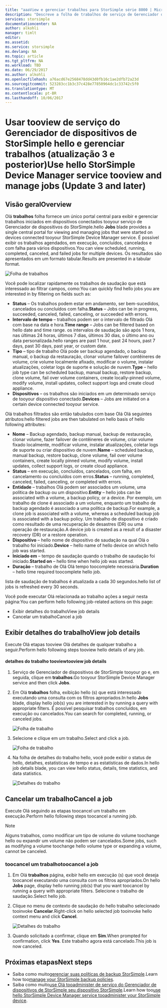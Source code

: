 ```yaml
---
title: "aaaView e gerenciar trabalhos para StorSimple série 8000 | Microsoft Docs"
description: "Descreve a folha de trabalhos de serviço de Gerenciador de dispositivos de StorSimple hello e como toouse ela trabalhos de backup agendados, atual e recentes tootrack."
services: storsimple
documentationcenter: NA
author: alkohli
manager: timlt
editor: 
ms.assetid: 
ms.service: storsimple
ms.devlang: NA
ms.topic: article
ms.tgt_pltfrm: NA
ms.workload: TBD
ms.date: 06/29/2017
ms.author: alkohli
ms.openlocfilehash: a76acd67e2568478dd43d0fb16c1ae2dfb72a23d
ms.sourcegitcommit: 523283cc1b3c37c428e77850964dc1c33742c5f0
ms.translationtype: MT
ms.contentlocale: pt-BR
ms.lasthandoff: 10/06/2017
---
```

# <a name="use-hello-storsimple-device-manager-service-tooview-and-manage-jobs-update-3-and-later"></a><span data-ttu-id="6f852-103">Usar tooview de serviço do Gerenciador de dispositivos de StorSimple hello e gerenciar trabalhos (atualização 3 e posterior)</span><span class="sxs-lookup"><span data-stu-id="6f852-103">Use hello StorSimple Device Manager service tooview and manage jobs (Update 3 and later)</span></span>

## <a name="overview"></a><span data-ttu-id="6f852-104">Visão geral</span><span class="sxs-lookup"><span data-stu-id="6f852-104">Overview</span></span>
<span data-ttu-id="6f852-105">Olá **trabalhos** folha fornece um único portal central para exibir e gerenciar trabalhos iniciados em dispositivos conectados tooyour serviço de Gerenciador de dispositivos do StorSimple.</span><span class="sxs-lookup"><span data-stu-id="6f852-105">hello **Jobs** blade provides a single central portal for viewing and managing jobs that were started on devices connected tooyour StorSimple Device Manager service.</span></span> <span data-ttu-id="6f852-106">É possível exibir os trabalhos agendados, em execução, concluídos, cancelados e com falha para vários dispositivos.</span><span class="sxs-lookup"><span data-stu-id="6f852-106">You can view scheduled, running, completed, canceled, and failed jobs for multiple devices.</span></span> <span data-ttu-id="6f852-107">Os resultados são apresentados em um formato tabular.</span><span class="sxs-lookup"><span data-stu-id="6f852-107">Results are presented in a tabular format.</span></span>

![Folha de trabalhos](./media/storsimple-8000-manage-jobs-u2/jobs1.png)

<span data-ttu-id="6f852-109">Você pode localizar rapidamente os trabalhos de saudação que está interessado ao filtrar campos, como:</span><span class="sxs-lookup"><span data-stu-id="6f852-109">You can quickly find hello jobs you are interested in by filtering on fields such as:</span></span>

* <span data-ttu-id="6f852-110">**Status** – Os trabalhos podem estar em andamento, ser bem-sucedidos, cancelados ou concluídos com falha.</span><span class="sxs-lookup"><span data-stu-id="6f852-110">**Status** – Jobs can be in progress, succeeded, canceled, failed, canceling, or succeeded with errors.</span></span>
* <span data-ttu-id="6f852-111">**Intervalo de tempo** – trabalhos podem ser o intervalo de filtrado Olá com base na data e hora.</span><span class="sxs-lookup"><span data-stu-id="6f852-111">**Time range** – Jobs can be filtered based on hello date and time range.</span></span> <span data-ttu-id="6f852-112">os intervalos de saudação são após 1 hora, nas últimas 24 horas, últimos 7 dias, últimos 30 dias, o último ano ou data personalizada.</span><span class="sxs-lookup"><span data-stu-id="6f852-112">hello ranges are past 1 hour, past 24 hours, past 7 days, past 30 days, past year, or custom date.</span></span>
* <span data-ttu-id="6f852-113">**Tipo** – tipo de trabalho Olá pode ser backup agendado, o backup manual, o backup da restauração, clonar volume failover contêineres de volume, crie volume localmente afixado, modificar o volume, instalar atualizações, coletar logs de suporte e solução de nuvem.</span><span class="sxs-lookup"><span data-stu-id="6f852-113">**Type** – hello job type can be scheduled backup, manual backup, restore backup, clone volume, fail over volume containers, create locally-pinned volume, modify volume, install updates, collect support logs and create cloud appliance.</span></span>
* <span data-ttu-id="6f852-114">**Dispositivos** – os trabalhos são iniciados em um determinado serviço de tooyour dispositivo conectado.</span><span class="sxs-lookup"><span data-stu-id="6f852-114">**Devices** – Jobs are initiated on a certain device connected tooyour service.</span></span>
  
<span data-ttu-id="6f852-115">Olá trabalhos filtrados são então tabulados com base Olá Olá seguintes atributos:</span><span class="sxs-lookup"><span data-stu-id="6f852-115">hello filtered jobs are then tabulated on hello basis of hello following attributes:</span></span>
  
* <span data-ttu-id="6f852-116">**Nome** – Backup agendado, backup manual, backup de restauração, clonar volume, fazer failover de contêineres de volume, criar volume fixado localmente, modificar volume, instalar atualizações, coletar logs de suporte ou criar dispositivo de nuvem.</span><span class="sxs-lookup"><span data-stu-id="6f852-116">**Name** – scheduled backup, manual backup, restore backup, clone volume, fail over volume containers, create locally pinned volume, modify volume, install updates, collect support logs, or create cloud appliance.</span></span>
* <span data-ttu-id="6f852-117">**Status** – em execução, concluídos, cancelados, com falha, em cancelamento ou concluídos com erros.</span><span class="sxs-lookup"><span data-stu-id="6f852-117">**Status** – running, completed, canceled, failed, canceling, or completed with errors.</span></span>
* <span data-ttu-id="6f852-118">**Entidade** – trabalhos Olá podem ser associados um volume, uma política de backup ou um dispositivo.</span><span class="sxs-lookup"><span data-stu-id="6f852-118">**Entity** – hello jobs can be associated with a volume, a backup policy, or a device.</span></span> <span data-ttu-id="6f852-119">Por exemplo, um trabalho de clone é associado a um volume, enquanto um trabalho de backup agendado é associado a uma política de backup.</span><span class="sxs-lookup"><span data-stu-id="6f852-119">For example, a clone job is associated with a volume, whereas a scheduled backup job is associated with a backup policy.</span></span> <span data-ttu-id="6f852-120">Um trabalho de dispositivo é criado como resultado de uma recuperação de desastres (DR) ou uma operação de restauração.</span><span class="sxs-lookup"><span data-stu-id="6f852-120">A device job is created as a result of a disaster recovery (DR) or a restore operation.</span></span>
* <span data-ttu-id="6f852-121">**Dispositivo** – hello nome de dispositivo de saudação na qual Olá o trabalho foi iniciado.</span><span class="sxs-lookup"><span data-stu-id="6f852-121">**Device** – hello name of hello device on which hello job was started.</span></span>
* <span data-ttu-id="6f852-122">**Iniciado em** – tempo de saudação quando o trabalho de saudação foi iniciado.</span><span class="sxs-lookup"><span data-stu-id="6f852-122">**Started on** – hello time when hello job was started.</span></span>
* <span data-ttu-id="6f852-123">**Duração** – trabalho de Olá Olá tempo toocomplete necessária.</span><span class="sxs-lookup"><span data-stu-id="6f852-123">**Duration** – hello time required toocomplete hello job.</span></span>

<span data-ttu-id="6f852-124">lista de saudação de trabalhos é atualizada a cada 30 segundos.</span><span class="sxs-lookup"><span data-stu-id="6f852-124">hello list of jobs is refreshed every 30 seconds.</span></span>

<span data-ttu-id="6f852-125">Você pode executar Olá relacionada ao trabalho ações a seguir nesta página:</span><span class="sxs-lookup"><span data-stu-id="6f852-125">You can perform hello following job-related actions on this page:</span></span>

* <span data-ttu-id="6f852-126">Exibir detalhes do trabalho</span><span class="sxs-lookup"><span data-stu-id="6f852-126">View job details</span></span>
* <span data-ttu-id="6f852-127">Cancelar um trabalho</span><span class="sxs-lookup"><span data-stu-id="6f852-127">Cancel a job</span></span>

## <a name="view-job-details"></a><span data-ttu-id="6f852-128">Exibir detalhes do trabalho</span><span class="sxs-lookup"><span data-stu-id="6f852-128">View job details</span></span>
<span data-ttu-id="6f852-129">Execute Olá etapas tooview Olá detalhes de qualquer trabalho a seguir.</span><span class="sxs-lookup"><span data-stu-id="6f852-129">Perform hello following steps tooview hello details of any job.</span></span>

#### <a name="tooview-job-details"></a><span data-ttu-id="6f852-130">detalhes do trabalho tooview</span><span class="sxs-lookup"><span data-stu-id="6f852-130">tooview job details</span></span>
1. <span data-ttu-id="6f852-131">Serviço de Gerenciador de dispositivos de StorSimple tooyour go e, em seguida, clique em **trabalhos**.</span><span class="sxs-lookup"><span data-stu-id="6f852-131">Go tooyour StorSimple Device Manager service and then click **Jobs**.</span></span>

2. <span data-ttu-id="6f852-132">Em Olá **trabalhos** folha, exibição hello (s) que está interessado executando uma consulta com os filtros apropriados.</span><span class="sxs-lookup"><span data-stu-id="6f852-132">In hello **Jobs** blade, display hello job(s) you are interested in by running a query with appropriate filters.</span></span> <span data-ttu-id="6f852-133">É possível pesquisar trabalhos concluídos, em execução ou cancelados.</span><span class="sxs-lookup"><span data-stu-id="6f852-133">You can search for completed, running, or canceled jobs.</span></span>

    ![Folha de trabalho](./media/storsimple-8000-manage-jobs-u2/jobs1.png)

2. <span data-ttu-id="6f852-135">Selecione e clique em um trabalho.</span><span class="sxs-lookup"><span data-stu-id="6f852-135">Select and click a job.</span></span>

    ![Folha de trabalho](./media/storsimple-8000-manage-jobs-u2/jobs3.png)

3. <span data-ttu-id="6f852-137">Na folha de detalhes do trabalho hello, você pode exibir o status de hello, detalhes, estatísticas de tempo e as estatísticas de dados.</span><span class="sxs-lookup"><span data-stu-id="6f852-137">In hello job details blade, you can view hello status, details, time statistics, and data statistics.</span></span>
   
    ![Detalhes do trabalho](./media/storsimple-8000-manage-jobs-u2/jobs4.png)

## <a name="cancel-a-job"></a><span data-ttu-id="6f852-139">Cancelar um trabalho</span><span class="sxs-lookup"><span data-stu-id="6f852-139">Cancel a job</span></span>
<span data-ttu-id="6f852-140">Execute Olá seguindo as etapas toocancel um trabalho em execução.</span><span class="sxs-lookup"><span data-stu-id="6f852-140">Perform hello following steps toocancel a running job.</span></span>

> [!NOTE]
> <span data-ttu-id="6f852-141">Alguns trabalhos, como modificar um tipo de volume do volume toochange hello ou expandir um volume não podem ser cancelados.</span><span class="sxs-lookup"><span data-stu-id="6f852-141">Some jobs, such as modifying a volume toochange hello volume type or expanding a volume, cannot be canceled.</span></span>


### <a name="toocancel-a-job"></a><span data-ttu-id="6f852-142">toocancel um trabalho</span><span class="sxs-lookup"><span data-stu-id="6f852-142">toocancel a job</span></span>
1. <span data-ttu-id="6f852-143">Em Olá **trabalhos** página, exibir hello em execução (s) que você deseja toocancel executando uma consulta com os filtros apropriados.</span><span class="sxs-lookup"><span data-stu-id="6f852-143">On hello **Jobs** page, display hello running job(s) that you want toocancel by running a query with appropriate filters.</span></span> <span data-ttu-id="6f852-144">Selecione o trabalho de saudação.</span><span class="sxs-lookup"><span data-stu-id="6f852-144">Select hello job.</span></span>

2. <span data-ttu-id="6f852-145">Clique no menu de contexto de saudação do hello trabalho selecionado tooinvoke **Cancelar**.</span><span class="sxs-lookup"><span data-stu-id="6f852-145">Right-click on hello selected job tooinvoke hello context menu and click **Cancel**.</span></span>

    ![Detalhes do trabalho](./media/storsimple-8000-manage-jobs-u2/jobs2.png)

3. <span data-ttu-id="6f852-147">Quando solicitado a confirmar, clique em **Sim**.</span><span class="sxs-lookup"><span data-stu-id="6f852-147">When prompted for confirmation, click **Yes**.</span></span> <span data-ttu-id="6f852-148">Este trabalho agora está cancelado.</span><span class="sxs-lookup"><span data-stu-id="6f852-148">This job is now canceled.</span></span>

## <a name="next-steps"></a><span data-ttu-id="6f852-149">Próximas etapas</span><span class="sxs-lookup"><span data-stu-id="6f852-149">Next steps</span></span>
* <span data-ttu-id="6f852-150">Saiba como muito[gerenciar suas políticas de backup StorSimple](storsimple-8000-manage-backup-policies-u2.md).</span><span class="sxs-lookup"><span data-stu-id="6f852-150">Learn how too[manage your StorSimple backup policies](storsimple-8000-manage-backup-policies-u2.md).</span></span>
* <span data-ttu-id="6f852-151">Saiba como muito[use Olá tooadminister de serviço do Gerenciador de dispositivos de StorSimple seu dispositivo StorSimple](storsimple-8000-manager-service-administration.md).</span><span class="sxs-lookup"><span data-stu-id="6f852-151">Learn how too[use hello StorSimple Device Manager service tooadminister your StorSimple device](storsimple-8000-manager-service-administration.md).</span></span>

